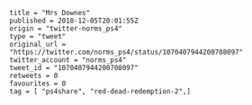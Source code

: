 ```
title = "Mrs Downes"
published = 2018-12-05T20:01:55Z
origin = "twitter-norms_ps4"
type = "tweet"
original_url = "https://twitter.com/norms_ps4/status/1070407944200708097"
twitter_account = "norms_ps4"
tweet_id = "1070407944200708097"
retweets = 0
favourites = 0
tag = [ "ps4share", "red-dead-redemption-2",]
```

<p class='image'><img src='https://mnf.m17s.net/2018/12/05/DtraWemXgAEACXL.jpg' alt=''></p>

